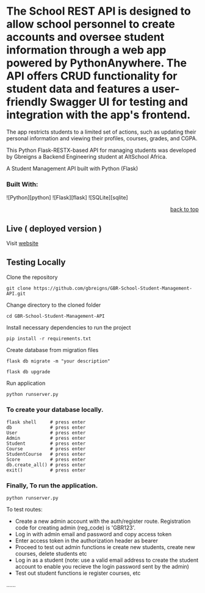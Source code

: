 # The School REST API is designed to allow school personnel to create accounts and oversee student information through a web app powered by PythonAnywhere. The API offers CRUD functionality for student data and features a user-friendly Swagger UI for testing and integration with the app's frontend.

The app restricts students to a limited set of actions, such as updating their personal information and viewing their profiles, courses, grades, and CGPA.

This Python Flask-RESTX-based API for managing students was developed by Gbreigns a Backend Engineering student at AltSchool Africa.

A Student Management API built with Python (Flask)

### Built With:

![Python][python]
![Flask][flask]
![SQLite][sqlite]

<p align="right"><a href="#readme-top">back to top</a></p>



## Live ( deployed version ) 

Visit [website](http://Gbreigns.pythonanywhere.com/)

## Testing Locally

Clone the repository

```console
git clone https://github.com/gbreigns/GBR-School-Student-Management-API.git
```

Change directory to the cloned folder

```console
cd GBR-School-Student-Management-API
```

Install necessary dependencies to run the project

```console
pip install -r requirements.txt
```
Create database from migration files 

```console
flask db migrate -m "your description"
```

```console
flask db upgrade
```
Run application

```console
python runserver.py
```

### To create your database locally.

```console
flask shell     # press enter
db              # press enter
User            # press enter
Admin           # press enter
Student         # press enter
Course          # press enter
StudentCourse   # press enter
Score           # press enter
db.create_all() # press enter
exit()          # press enter
```

### Finally, To run the application.

```console
python runserver.py
```
To test routes:

- Create a new admin account with the auth/register route. Registration code for creating admin (reg_code) is 'GBR123'. 
- Log in with admin email and password and copy access token
- Enter access token in the authorization header as bearer
- Proceed to test out admin functions ie create new students, create new courses, delete students etc
- Log in as a student (note: use a valid email address to create the student account to enable you recieve the login password sent by the admin)
- Test out student functions ie register courses, etc

......

